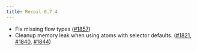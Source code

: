 ```yaml
---
title: Recoil 0.7.4
---
```


- Fix missing flow types ([#1857](https://github.com/facebookexperimental/Recoil/pull/1857))
- Cleanup memory leak when using atoms with selector defaults. ([#1821](https://github.com/facebookexperimental/Recoil/pull/1821), [#1840](https://github.com/facebookexperimental/Recoil/pull/1840), [#1844](https://github.com/facebookexperimental/Recoil/pull/1844))
